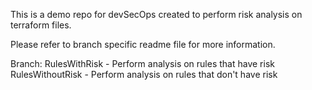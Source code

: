 This is a demo repo for devSecOps created to perform risk analysis on terraform files.

Please refer to branch specific readme file for more information.

Branch:
RulesWithRisk - Perform analysis on rules that have risk
RulesWithoutRisk - Perform analysis on rules that don't have risk
